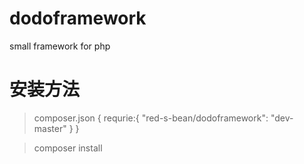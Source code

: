 dodoframework
=============

small framework for php

# 安装方法
> composer.json
> {
>   requrie:{
>     "red-s-bean/dodoframework": "dev-master"
>   }
> }

> composer install
